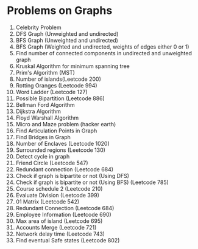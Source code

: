 # Problems on Graphs

1. Celebrity Problem
2. DFS Graph (Unweighted and undirected)
3. BFS Graph (Unweighted and undirected)
4. BFS Graph (Weighted and undirected, weights of edges either 0 or 1)
5. Find number of connected components in undirected and unweighted graph
6. Kruskal Algorithm for minimum spanning tree
7. Prim's Algorithm (MST)
8. Number of islands(Leetcode 200)
9. Rotting Oranges (Leetcode 994)
10. Word Ladder (Leetcode 127)
11. Possible Bipartition (Leetcode 886)
12. Bellman Ford Algorithm
13. Dijkstra Algorithm
14. Floyd Warshall Algorithm
15. Micro and Maze problem (hacker earth)
16. Find Articulation Points in Graph
17. Find Bridges in Graph
18. Number of Enclaves (Leetcode 1020)
19. Surrounded regions (Leetcode 130)
20. Detect cycle in graph 
21. Friend Circle (Leetcode 547)
22. Redundant connection (Leetcode 684)
23. Check if graph is bipartite or not (Using DFS)
24. Check if graph is bipartite or not (Using BFS) (Leetcode 785)
25. Course schedule 2 (Leetcode 210)
26. Evaluate Division (Leetcode 399)
27. 01 Matrix (Leetcode 542)
28. Redundant Connection (Leetcode 684)
29. Employee Information (Leetcode 690)
30. Max area of island (Leetcode 695)
31. Accounts Merge (Leetcode 721)
32. Network delay time (Leetcode 743)
33. Find eventual Safe states (Leetcode 802)
